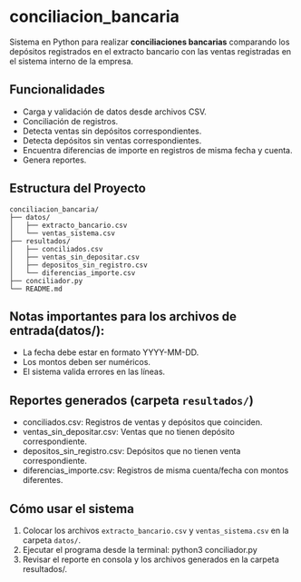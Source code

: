 # conciliacion_bancaria

Sistema en Python para realizar **conciliaciones bancarias** comparando los depósitos registrados en el extracto bancario con las ventas registradas en el sistema interno de la empresa.

## Funcionalidades

- Carga y validación de datos desde archivos CSV.
- Conciliación de registros.
- Detecta ventas sin depósitos correspondientes.
- Detecta depósitos sin ventas correspondientes.
- Encuentra diferencias de importe en registros de misma fecha y cuenta.
- Genera reportes.

## Estructura del Proyecto

```
conciliacion_bancaria/
├── datos/
│   ├── extracto_bancario.csv
│   └── ventas_sistema.csv
├── resultados/
│   ├── conciliados.csv
│   ├── ventas_sin_depositar.csv
│   ├── depositos_sin_registro.csv
│   └── diferencias_importe.csv
├── conciliador.py
└── README.md
```

## Notas importantes para los archivos de entrada(datos/):

- La fecha debe estar en formato YYYY-MM-DD.
- Los montos deben ser numéricos.
- El sistema valida errores en las líneas.

## Reportes generados (carpeta `resultados/`)

- conciliados.csv: Registros de ventas y depósitos que coinciden.
- ventas_sin_depositar.csv: Ventas que no tienen depósito correspondiente.
- depositos_sin_registro.csv: Depósitos que no tienen venta correspondiente.
- diferencias_importe.csv: Registros de misma cuenta/fecha con montos diferentes.

## Cómo usar el sistema

1. Colocar los archivos `extracto_bancario.csv` y `ventas_sistema.csv` en la carpeta `datos/`.
2. Ejecutar el programa desde la terminal: python3 conciliador.py
3. Revisar el reporte en consola y los archivos generados en la carpeta resultados/.
